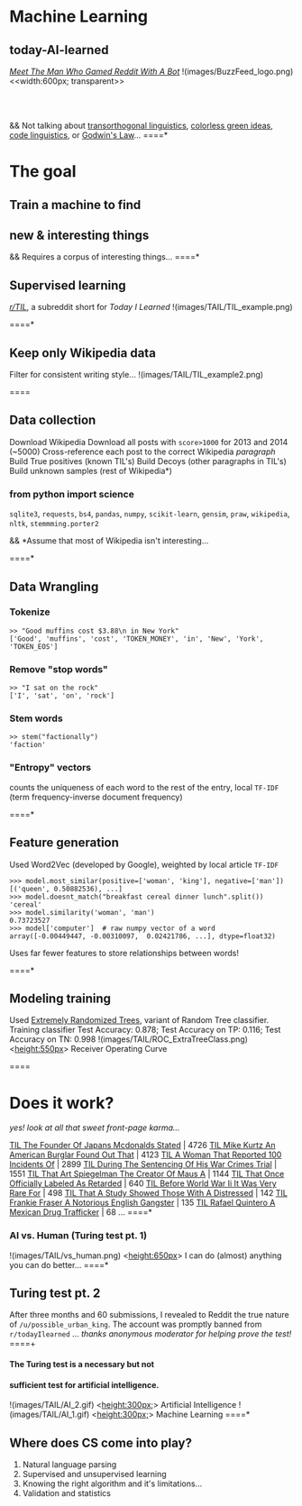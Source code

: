 # Machine Learning
## today-AI-learned

*[Meet The Man Who Gamed Reddit With A Bot](http://www.buzzfeed.com/hamzashaban/today-ai-learned#.glVDa6wR2)*
!(images/BuzzFeed_logo.png) <<width:600px; transparent>> 

<br>
<br>

&& Not talking about [transorthogonal linguistics](https://github.com/thoppe/transorthogonal-linguistics), [colorless green ideas](https://github.com/thoppe/Colorless-Green-Ideas), [code linguistics](https://github.com/thoppe/code-linguistics), or [Godwin's Law](http://thoppe.github.io/godwins_law/#/)...
====*
# The goal

## Train a machine to find 
## new & interesting things

&& Requires a corpus of interesting things...
====*

## Supervised learning
*[r/TIL](http://www.reddit.com/r/todayilearned/)*, a subreddit short for _Today I Learned_
!(images/TAIL/TIL_example.png)

====*

## Keep only Wikipedia data
Filter for consistent writing style...
!(images/TAIL/TIL_example2.png)

====

## Data collection

Download Wikipedia
Download all posts with `score>1000` for 2013 and 2014 (~5000)
Cross-reference each post to the correct Wikipedia _paragraph_
Build True positives (known TIL's)
Build Decoys (other paragraphs in TIL's)
Build unknown samples (rest of Wikipedia*)

### from python import science
`sqlite3`, `requests`, `bs4`, `pandas`, `numpy`, `scikit-learn`, 
`gensim`, `praw`, `wikipedia`, `nltk`, `stemmming.porter2`

&& *Assume that most of Wikipedia isn't interesting...

====*

## Data Wrangling
### Tokenize
    >> "Good muffins cost $3.88\n in New York"
    ['Good', 'muffins', 'cost', 'TOKEN_MONEY', 'in', 'New', 'York', 'TOKEN_EOS']
### Remove "stop words"
    >> "I sat on the rock"
    ['I', 'sat', 'on', 'rock']
### Stem words
    >> stem("factionally")
    'faction'
### "Entropy" vectors
counts the uniqueness of each word to the rest of the entry,
local `TF-IDF` (term frequency-inverse document frequency)

====*

## Feature generation
Used Word2Vec (developed by Google), 
weighted by local article `TF-IDF`

    >>> model.most_similar(positive=['woman', 'king'], negative=['man'])
    [('queen', 0.50882536), ...]
    >>> model.doesnt_match("breakfast cereal dinner lunch".split())
    'cereal'
    >>> model.similarity('woman', 'man')
    0.73723527
    >>> model['computer']  # raw numpy vector of a word
    array([-0.00449447, -0.00310097,  0.02421786, ...], dtype=float32)

Uses far fewer features to store relationships between words!

====*

## Modeling training
Used [Extremely Randomized Trees](http://scikit-learn.org/stable/modules/ensemble.html), variant of Random Tree classifier.
    Training classifier
    Test Accuracy: 0.878;    Test Accuracy on TP: 0.116;   Test Accuracy on TN: 0.998
!(images/TAIL/ROC_ExtraTreeClass.png) <<height:550px>> Receiver Operating Curve

====

# Does it work?
_yes! look at all that sweet front-page karma..._

[TIL The Founder Of Japans Mcdonalds Stated](https://www.reddit.com/r/todayilearned/comments/37bvmu/til_the_founder_of_japans_mcdonalds_stated/) | 4726
[TIL Mike Kurtz An American Burglar Found Out That](https://www.reddit.com/r/todayilearned/comments/3eg5js/til_mike_kurtz_an_american_burglar_found_out_that/) | 4123
[TIL A Woman That Reported 100 Incidents Of](https://www.reddit.com/r/todayilearned/comments/38x454/til_a_woman_that_reported_100_incidents_of/) | 2899
[TIL During The Sentencing Of His War Crimes Trial](https://www.reddit.com/r/todayilearned/comments/3fvl39/til_during_the_sentencing_of_his_war_crimes_trial/) | 1551
[TIL That Art Spiegelman The Creator Of Maus A](https://www.reddit.com/r/todayilearned/comments/36ra0w/til_that_art_spiegelman_the_creator_of_maus_a/) | 1144
[TIL That Once Officially Labeled As Retarded](https://www.reddit.com/r/todayilearned/comments/3cayy3/til_that_once_officially_labelled_as_retarded/) | 640
[TIL Before World War Ii It Was Very Rare For](https://www.reddit.com/r/todayilearned/comments/3cjy9k/til_before_world_war_ii_it_was_very_rare_for/) | 498
[TIL That A Study Showed Those With A Distressed](https://www.reddit.com/r/todayilearned/comments/38iqur/til_that_a_study_showed_those_with_a_distressed/) | 142
[TIL Frankie Fraser A Notorious English Gangster](https://www.reddit.com/r/todayilearned/comments/3e2lw2/til_frankie_fraser_a_notorious_english_gangster/) | 135
[TIL Rafael Quintero A Mexican Drug Trafficker](https://www.reddit.com/r/todayilearned/comments/362d4l/til_rafael_quintero_a_mexican_drug_trafficker/) | 68
...
====*
### AI vs. Human (Turing test pt. 1)
!(images/TAIL/vs_human.png) <<height:650px>> I can do (almost) anything you can do better...
====*
## Turing test pt. 2
After three months and 60 submissions, I revealed to Reddit
the true nature of `/u/possible_urban_king`.
The account was promptly banned from `r/todayIlearned` ...
_thanks anonymous moderator for helping prove the test!_
====+
<br>
#### The Turing test is a necessary but not 
#### sufficient test for artificial intelligence.
!(images/TAIL/AI_2.gif) <<height:300px;>> Artificial Intelligence
!(images/TAIL/AI_1.gif) <<height:300px;>> Machine Learning
====*

## Where does CS come into play?

1. Natural language parsing
2. Supervised and unsupervised learning
1. Knowing the right algorithm and it's limitations...
2. Validation and statistics